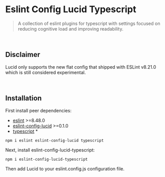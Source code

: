 # Eslint Config Lucid Typescript

> A collection of eslint plugins for typescript with settings focused on reducing cognitive load and improving readability.
>
> 
<br><a name="Disclaimer"></a>

## Disclaimer
Lucid only supports the new flat config that shipped with ESLint v8.21.0
which is still considered experimental.

<br><a name="Installation"></a>

## Installation
First install peer dependencies:
- [eslint](https://www.npmjs.com/package/eslint) &gt;&#x3D;8.48.0
- [eslint-config-lucid](https://www.npmjs.com/package/eslint-config-lucid) &gt;&#x3D;0.1.0
- [typescript](https://www.npmjs.com/package/typescript) *
```
npm i eslint eslint-config-lucid typescript 
```
Next, install eslint-config-lucid-typescript:
```
npm i eslint-config-lucid-typescript
```
Then add Lucid to your eslint.config.js configuration file.


